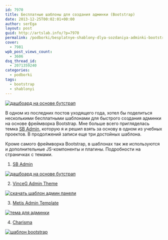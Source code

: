 ```yaml
---
id: 7970
title: Бесплатные шаблоны для создания админки (Bootstrap)
date: 2013-12-25T00:02:01+00:00
author: serEga
layout: post
guid: http://artslab.info/?p=7970
permalink: /podborki/besplatnye-shablony-dlya-sozdaniya-adminki-bootstrap/
cover:
  - 7981
wpb_post_views_count:
  - 3606
dsq_thread_id:
  - 2071359240
categories:
  - podborki
tags:
  - bootstrap
  - shablonyi
---
```

[<img src="{{site.img_cdn}}/sb-admin-skachat-300x192.jpg" alt="дашбоард на основе бутстрап" class="aligncenter size-medium wp-image-7975" srcset="{{site.img_cdn}}/sb-admin-skachat-300x192.jpg 300w, {{site.img_cdn}}/sb-admin-skachat.jpg 700w" sizes="(max-width: 300px) 100vw, 300px" />]({{site.img_cdn}}/sb-admin-skachat.jpg)

В одном из последних постов уходящего года, хотел бы поделиться несколькими бесплатными шаблонами для быстрого создания админки на основе фреймворка Bootstrap. Мне больше всего пригляделась темка [SB Admin](http://startbootstrap.com/sb-admin), которую я и решил взять за основу в одном из учебных проектов. В продолжений записи еще три достойных шаблона.

<!--more-->

Кроме самого фреймворка Bootstrap, в шаблонах так же используются и дополнительные JS-компоненты и плагины. Подробности на страничках с темами.

1. [SB Admin](http://startbootstrap.com/sb-admin)

[<img src="{{site.img_cdn}}/sb-admin-skachat-300x192.jpg" alt="дашбоард на основе бутстрап" class="aligncenter size-medium wp-image-7975" srcset="{{site.img_cdn}}/sb-admin-skachat-300x192.jpg 300w, {{site.img_cdn}}/sb-admin-skachat.jpg 700w" sizes="(max-width: 300px) 100vw, 300px" />]({{site.img_cdn}}/sb-admin-skachat.jpg)

2. [VinceG Admin Theme](https://github.com/VinceG/Bootstrap-Admin-Theme)

[<img src="{{site.img_cdn}}/besplatnaya-tema-bootstrap-300x160.png" alt="скачать шаблон админ панели" class="aligncenter size-medium wp-image-7973" srcset="{{site.img_cdn}}/besplatnaya-tema-bootstrap-300x160.png 300w, {{site.img_cdn}}/besplatnaya-tema-bootstrap-1024x548.png 1024w" sizes="(max-width: 300px) 100vw, 300px" />]({{site.img_cdn}}/besplatnaya-tema-bootstrap.png)

3. [Metis Admin Template](https://github.com/onokumus/Bootstrap-Admin-Template)

[<img src="{{site.img_cdn}}/admin-panel-tema-300x194.png" alt="тема для админки" class="aligncenter size-medium wp-image-7972" srcset="{{site.img_cdn}}/admin-panel-tema-300x194.png 300w, {{site.img_cdn}}/admin-panel-tema-1024x662.png 1024w, {{site.img_cdn}}/admin-panel-tema.png 1334w" sizes="(max-width: 300px) 100vw, 300px" />]({{site.img_cdn}}/admin-panel-tema.png)

4. [Charisma](https://github.com/usmanhalalit/charisma)

[<img src="{{site.img_cdn}}/shablon-adminki-bootstrap-300x158.png" alt="шаблон bootstrap" class="aligncenter size-medium wp-image-7974" srcset="{{site.img_cdn}}/shablon-adminki-bootstrap-300x158.png 300w, {{site.img_cdn}}/shablon-adminki-bootstrap-1024x541.png 1024w" sizes="(max-width: 300px) 100vw, 300px" />]({{site.img_cdn}}/shablon-adminki-bootstrap.png)